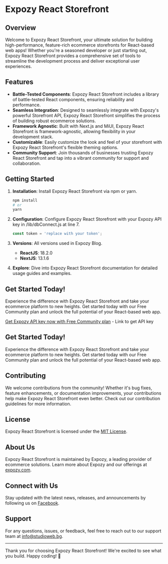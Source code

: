 # Expozy React Storefront

## Overview

Welcome to Expozy React Storefront, your ultimate solution for building high-performance, feature-rich ecommerce storefronts for React-based web apps! Whether you're a seasoned developer or just starting out, Expozy React Storefront provides a comprehensive set of tools to streamline the development process and deliver exceptional user experiences.

## Features

- **Battle-Tested Components**: Expozy React Storefront includes a library of battle-tested React components, ensuring reliability and performance.
- **Seamless Integration**: Designed to seamlessly integrate with Expozy's powerful Storefront API, Expozy React Storefront simplifies the process of building robust ecommerce solutions.
- **Framework Agnostic**: Built with Next.js and MiUI, Expozy React Storefront is framework-agnostic, allowing flexibility in your development stack.
- **Customizable**: Easily customize the look and feel of your storefront with Expozy React Storefront's flexible theming options.
- **Community Support**: Join thousands of businesses trusting Expozy React Storefront and tap into a vibrant community for support and collaboration.

## Getting Started

1. **Installation**: Install Expozy React Storefront via npm or yarn.
    ```bash
    npm install
    # or
    yarn
    ```

2. **Configuration**: Configure Expozy React Storefront with your Expozy API key in /lib/dbConnect.js at line 7.
    ```javascript
    const token = 'replace with your token';
    ```

3. **Versions**: All versions used in Expozy Blog.
    - **ReactJS**: 18.2.0
    - **NextJS**: 13.1.6

4. **Explore**: Dive into Expozy React Storefront documentation for detailed usage guides and examples.

## Get Started Today!

Experience the difference with Expozy React Storefront and take your ecommerce platform to new heights. Get started today with our Free Community plan and unlock the full potential of your React-based web app.

[Get Expozy API key now with Free Community plan](https://expozy.com/about) - Link to get API key


## Get Started Today!

Experience the difference with Expozy React Storefront and take your ecommerce platform to new heights. Get started today with our Free Community plan and unlock the full potential of your React-based web app.

## Contributing

We welcome contributions from the community! Whether it's bug fixes, feature enhancements, or documentation improvements, your contributions help make Expozy React Storefront even better. Check out our contribution guidelines for more information.

## License

Expozy React Storefront is licensed under the [MIT License](LICENSE).

## About Us

Expozy React Storefront is maintained by Expozy, a leading provider of ecommerce solutions. Learn more about Expozy and our offerings at [expozy.com](https://www.expozy.com/).

## Connect with Us

Stay updated with the latest news, releases, and announcements by following us on [Facebook](https://www.facebook.com/profile.php?id=100041398556670).

## Support

For any questions, issues, or feedback, feel free to reach out to our support team at info@studioweb.bg.

---

Thank you for choosing Expozy React Storefront! We're excited to see what you build. Happy coding! 🚀